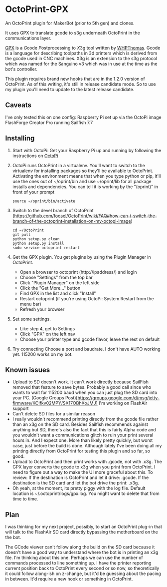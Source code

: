 # OctoPrint-GPX
An OctoPrint plugin for MakerBot (prior to 5th gen) and clones.

It uses GPX to translate gcode to s3g underneath OctoPrint in the communications
layer.

[GPX](whpthomas/GPX) is a *G*code *P*ostprocessing to *X*3g tool written by
[WHPThomas](/whpthomas). Gcode is a language for describing toolpaths in 3d
printers which is derived from the gcode used in CNC machines. X3g is an extension
to the s3g protocol which was named for the Sanguino v3 which was in use at the
time as the bot's controller.

This plugin requires brand new hooks that are in the 1.2.0 version of
OctoPrint. As of this writing, it's still in release candidate mode.  So to use
my plugin you'll need to update to the latest release candidate.

## Caveats
I've only tested this on one config:
Raspberry Pi set up via the OctoPi image
FlashForge Creator Pro running Sailfish 7.7

## Installing
1. Start with OctoPi: Get your Raspberry Pi up and running by following the
   instructions on [OctoPi](https://github.com/guysoft/OctoPi)

2. OctoPi runs OctoPrint in a virtualenv. You'll want to switch to the
   virtualenv for installing packages so they'll be available to OctoPrint.
   Activating the environment means that when you type python or pip, it'll use
   the ones out of ~/oprint/bin and use ~/oprint/lib for all package installs
   and dependencies.  You can tell it is working by the "(oprint)" in front of
   your prompt
    ```
    source ~/oprint/bin/activate
    ```

3. Switch to the devel branch of OctoPrint
  (https://github.com/foosel/OctoPrint/wiki/FAQ#how-can-i-switch-the-branch-of-the-octoprint-installation-on-my-octopi-image)
    ```
    cd ~/OctoPrint
    git pull
    python setup.py clean
    python setup.py install
    sudo service octoprint restart
    ```

4. Get the GPX plugin. You get plugins by using the Plugin Manager in OctoPrint.

    * Open a browser to octoprint (http://ipaddress/) and login
    * Choose "Settings" from the top bar
    * Click "Plugin Manager" on the left side
    * Click the "Get More..." button
    * Find GPX in the list and click "Install"
    * Restart octoprint (if you're using OctoPi: System.Restart from the menu bar)
    * Refresh your browser

5. Set some settings.

    * Like step 4, get to Settings
    * Click "GPX" on the left nav
    * Choose your printer type and gcode flavor, leave the rest on default

6. Try connecting
    Choose a port and baudrate.  I don't have AUTO working yet.  115200 works
    on my bot.

## Known issues
* Upload to SD doesn't work. It can't work directly because SailFish removed
  that feature to save bytes. Probably a good call since who wants to wait for
  115200 baud when you can just plug the SD card into your PC.
  (Google Groups Post)[https://groups.google.com/d/msg/jetty-firmware/KCIfkv02MPY/SX17OBhXoJMJ]
  I'm working on FlashAir support
* Can't delete SD files for a similar reason
* I really wouldn't recommend printing directly from the gcode file rather than
  an x3g on the SD card.  Besides Sailfish recommends against anything but SD,
  there's also the fact that this is fairly Alpha code and you wouldn't want a
  communications glitch to ruin your print several hours in. And I expect one.
  More than likely pretty quickly, but worst case, just before the build is
  done.  Although lately I've been doing all my printing directly from OctoPrint
  for testing this plugin and so far, so good.
* Upload to OctoPrint and then print works with .gcode, not with .x3g. The GPX
  layer converts the gcode to x3g when you print from OctoPrint.  I need to
  figure out a way to make the UI more graceful about this. To review: If the
  destination is OctoPrint and let it drive: .gcode.  If the destination is the
  SD card and let the bot drive the print: .x3g.
* Oh yeah, at the moment, its pretty piggy with the log file.  Default location
  is ~/.octoprint/logs/gpx.log.  You might want to delete that from time to
  time.
  
## Plan

I was thinking for my next project, possibly, to start an OctoPrint plug-in
that will talk to the FlashAir SD card directly bypassing the motherboard on
the the bot.

The GCode viewer can't follow along the build on the SD card because it doesn't
have a good way to understand where the bot is in printing an x3g file.  I'm
thinking about this one.  Perhaps we can use the number of commands processed to
line something up. I have the printer reporting current position back to
OctoPrint every second or so now, so theoretically it could follow along-ish on
z-change, but it'd be guessing about the pacing in between. It'd require a new
hook or something in OctoPrint.
